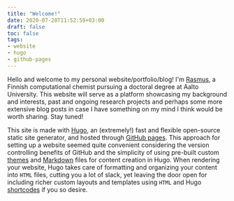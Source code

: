 ```yaml
---
title: "Welcome!"
date: 2020-07-28T11:52:59+03:00
draft: false
toc: false
tags:
- website
- hugo
- github-pages
---
```


Hello and welcome to my personal website/portfolio/blog! I'm [Rasmus](/about), a Finnish computational chemist pursuing a doctoral degree at Aalto University. This website will serve as a platform showcasing my background and interests, past and ongoing research projects and perhaps some more extensive blog posts in case I have something on my mind I think would be worth sharing. Stay tuned!

This site is made with [Hugo](https://gohugo.io/), an (extremely!) fast and flexible open-source static site generator, and hosted through [GitHub pages](https://pages.github.com/). This approach for setting up a website seemed quite convenient considering the version controlling benefits of GitHub and the simplicity of using pre-built custom [themes](https://themes.gohugo.io/) and [Markdown](https://en.wikipedia.org/wiki/Markdown) files for content creation in Hugo. When rendering your website, Hugo takes care of formatting and organizing your content into `HTML` files, cutting you a lot of slack, yet leaving the door open for including richer custom layouts and templates using `HTML` and Hugo [shortcodes](https://gohugo.io/content-management/shortcodes/) if you so desire.